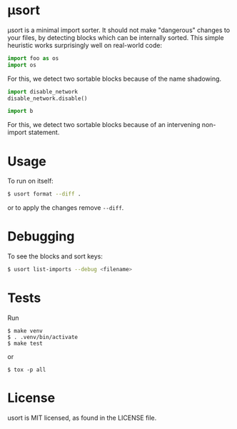 # μsort

μsort is a minimal import sorter.  It should not make "dangerous" changes to your
files, by detecting blocks which can be internally sorted.  This simple
heuristic works surprisingly well on real-world code:

```py
import foo as os
import os
```

For this, we detect two sortable blocks because of the name shadowing.

```py
import disable_network
disable_network.disable()

import b
```

For this, we detect two sortable blocks because of an intervening non-import
statement.


# Usage

To run on itself:

```sh
$ usort format --diff .
```

or to apply the changes remove `--diff`.


# Debugging

To see the blocks and sort keys:

```sh
$ usort list-imports --debug <filename>
```


# Tests

Run

```
$ make venv
$ . .venv/bin/activate
$ make test
```

or

```
$ tox -p all
```

# License

usort is MIT licensed, as found in the LICENSE file.
